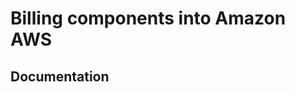 # Billing components into Amazon AWS

## Documentation

<!-- BEGINNING OF PRE-COMMIT-TERRAFORM DOCS HOOK -->

<!-- END OF PRE-COMMIT-TERRAFORM DOCS HOOK -->
